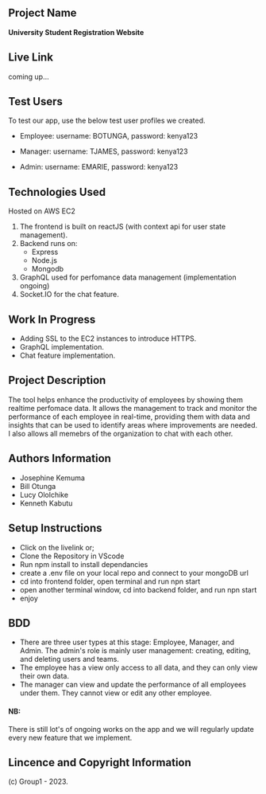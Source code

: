 ## Project Name
   **University Student Registration Website**

## Live Link
   coming up...

## Test Users
To test our app, use the below test user profiles we created. 

* Employee: username: BOTUNGA, password: kenya123

* Manager: username: TJAMES, password: kenya123

* Admin: username: EMARIE, password: kenya123

## Technologies Used
Hosted on AWS EC2
1. The frontend is built on reactJS (with context api for user state management). 
2. Backend runs on: 
   * Express
   * Node.js
   * Mongodb
3. GraphQL used for perfomance data management (implementation ongoing)
4. Socket.IO for the chat feature. 

## Work In Progress
* Adding SSL to the EC2 instances to introduce HTTPS.
* GraphQL implementation.
* Chat feature implementation. 

## Project Description
The tool helps enhance the productivity of employees by showing them realtime perfomace data. It allows the management to track and monitor the performance of each employee in real-time, providing them with data and insights that can be used to identify areas where improvements are needed. I also allows all memebrs of the organization to chat with each other.
   
## Authors Information
   * Josephine Kemuma
   * Bill Otunga
   * Lucy Ololchike
   * Kenneth Kabutu

## Setup Instructions
* Click on the livelink or;
* Clone the Repository in VScode
* Run npm install to install dependancies
* create a .env file on your local repo and connect to your mongoDB url
* cd into frontend folder, open terminal and run npn start
* open another terminal window, cd into backend folder, and run npn start
* enjoy

## BDD
* There are three user types at this stage: Employee, Manager, and Admin. 
The admin's role is mainly user management: creating, editing, and deleting users and teams. 
* The employee has a view only access to all data, and they can only view their own data. 
* The manager can view and update the performance of all employees under them. They cannot view or edit any other employee. 

#### NB:
There is still lot's of ongoing works on the app and we will regularly update every new feature that we implement.

## Lincence and Copyright Information
   (c) Group1 - 2023. 
